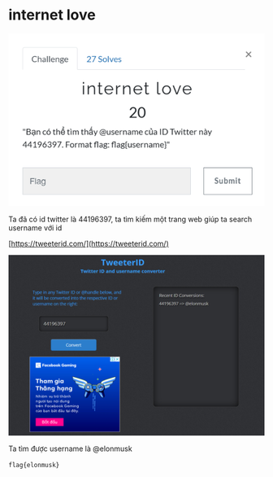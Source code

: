 # internet love

![](images/1.png)

Ta đã có id twitter là 44196397, ta tìm kiếm một trang web giúp ta search username với id

[https://tweeterid.com/](https://tweeterid.com/)

![](images/2.png)

Ta tìm được username là @elonmusk

`flag{elonmusk}`
